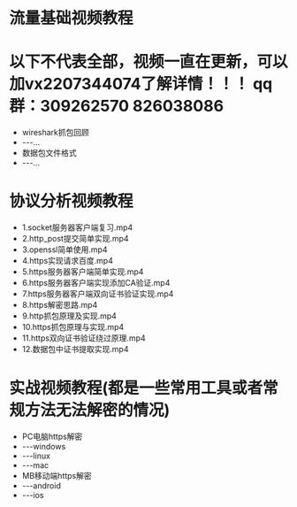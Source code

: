# 流量基础视频教程
# 以下不代表全部，视频一直在更新，可以加vx2207344074了解详情！！！ qq群：309262570 826038086
* wireshark抓包回顾
* ---...
* 数据包文件格式
* ---...
# 协议分析视频教程
* 1.socket服务器客户端复习.mp4
* 2.http_post提交简单实现.mp4
* 3.openssl简单使用.mp4
* 4.https实现请求百度.mp4
* 5.https服务器客户端简单实现.mp4
* 6.https服务器客户端实现添加CA验证.mp4
* 7.https服务器客户端双向证书验证实现.mp4
* 8.https解密思路.mp4
* 9.http抓包原理及实现.mp4
* 10.https抓包原理与实现.mp4
* 11.https双向证书验证绕过原理.mp4
* 12.数据包中证书提取实现.mp4
# 实战视频教程(都是一些常用工具或者常规方法无法解密的情况)
* PC电脑https解密
* ---windows
* ---linux
* ---mac
* MB移动端https解密
* ---android
* ---ios

